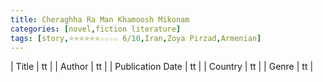 ```yaml
---
title: Cheraghha Ra Man Khamoosh Mikonam
categories: [novel,fiction literature]
tags: [story,⭐⭐⭐⭐⭐⭐☆☆☆☆ 6/10,Iran,Zoya Pirzad,Armenian]
---
```

        
| Title | tt |
| Author | tt  |
| Publication Date | tt   |
| Country | tt |
| Genre | tt  |
        